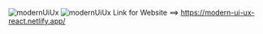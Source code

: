 ![modernUiUx](https://user-images.githubusercontent.com/104131306/179352085-c03bb0bc-45cd-423c-acb6-9ce1ba116ec5.png)
![modernUiUx](https://user-images.githubusercontent.com/104131306/179352085-c03bb0bc-45cd-423c-acb6-9ce1ba116ec5.png)
Link for Website ==> https://modern-ui-ux-react.netlify.app/
